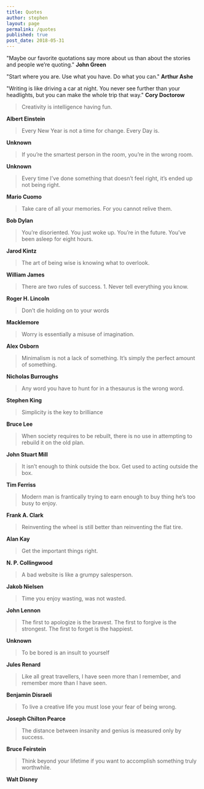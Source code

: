 ```yaml
---
title: Quotes
author: stephen
layout: page
permalink: /quotes
published: true
post_date: 2018-05-31
---
```


"Maybe our favorite quotations say more about us than about the stories and people we’re quoting." **John Green**

"Start where you are. Use what you have. Do what you can." **Arthur Ashe**

"Writing is like driving a car at night. You never see further than your headlights, but you can make the whole trip that way." **Cory Doctorow**

> Creativity is intelligence having fun.

**Albert Einstein**

> Every New Year is not a time for change. Every Day is.

**Unknown**


> If you’re the smartest person in the room, you’re in the wrong room.

**Unknown**


> Every time I’ve done something that doesn’t feel right, it’s ended up not being right.

**Mario Cuomo**


> Take care of all your memories. For you cannot relive them.

**Bob Dylan**


> You’re disoriented. You just woke up. You’re in the future. You’ve been asleep for eight hours.

**Jarod Kintz**


> The art of being wise is knowing what to overlook.

**William James**


> There are two rules of success. 1. Never tell everything you know.

**Roger H. Lincoln**

> Don’t die holding on to your words

**Macklemore**

> Worry is essentially a misuse of imagination.

**Alex Osborn**

> Minimalism is not a lack of something. It’s simply the perfect amount of something.

**Nicholas Burroughs**

> Any word you have to hunt for in a thesaurus is the wrong word.

**Stephen King**

> Simplicity is the key to brilliance

**Bruce Lee**

> When society requires to be rebuilt, there is no use in attempting to rebuild it on the old plan.

**John Stuart Mill**

> It isn’t enough to think outside the box. Get used to acting outside the box.

**Tim Ferriss**

> Modern man is frantically trying to earn enough to buy thing he’s too busy to enjoy.

**Frank A. Clark**

> Reinventing the wheel is still better than reinventing the flat tire.

**Alan Kay**

> Get the important things right.

**N. P. Collingwood**

> A bad website is like a grumpy salesperson.

**Jakob Nielsen**

> Time you enjoy wasting, was not wasted.

**John Lennon**

> The first to apologize is the bravest. The first to forgive is the strongest. The first to forget is the happiest.

**Unknown**

> To be bored is an insult to yourself

**Jules Renard**

> Like all great travellers, I have seen more than I remember, and remember more than I have seen.

**Benjamin Disraeli**

> To live a creative life you must lose your fear of being wrong.

**Joseph Chilton Pearce**

> The distance between insanity and genius is measured only by success.

**Bruce Feirstein**

> Think beyond your lifetime if you want to accomplish something truly worthwhile.

**Walt Disney**
